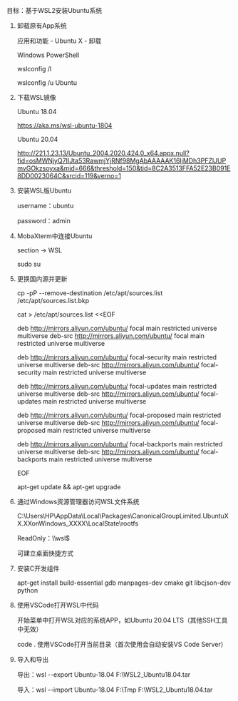 目标：基于WSL2安装Ubuntu系统



1. 卸载原有App系统

   应用和功能 - Ubuntu X - 卸载

   Windows PowerShell

   wslconfig /l

   wslconfig /u Ubuntu

   

2. 下载WSL镜像

   Ubuntu 18.04

   https://aka.ms/wsl-ubuntu-1804

   Ubuntu 20.04

   http://221.1.23.13/Ubuntu_2004.2020.424.0_x64.appx.null?fid=osMWNjyQ7IIJta53RawmjYjRNf98MgAbAAAAAK16IjMDh3PFZlJUPmvGOkzsoyxa&mid=666&threshold=150&tid=8C2A3513FFA52E23B091E8DD0023064C&srcid=119&verno=1

   

3. 安装WSL版Ubuntu

   username：ubuntu

   password：admin

   

4. MobaXterm中连接Ubuntu

   section -> WSL

   sudo su

   

5. 更换国内源并更新

   cp -pP --remove-destination /etc/apt/sources.list /etc/apt/sources.list.bkp

   cat > /etc/apt/sources.list <<EOF

   deb http://mirrors.aliyun.com/ubuntu/ focal main restricted universe multiverse
   deb-src http://mirrors.aliyun.com/ubuntu/ focal main restricted universe multiverse

   deb http://mirrors.aliyun.com/ubuntu/ focal-security main restricted universe multiverse
   deb-src http://mirrors.aliyun.com/ubuntu/ focal-security main restricted universe multiverse

   deb http://mirrors.aliyun.com/ubuntu/ focal-updates main restricted universe multiverse
   deb-src http://mirrors.aliyun.com/ubuntu/ focal-updates main restricted universe multiverse

   deb http://mirrors.aliyun.com/ubuntu/ focal-proposed main restricted universe multiverse
   deb-src http://mirrors.aliyun.com/ubuntu/ focal-proposed main restricted universe multiverse

   deb http://mirrors.aliyun.com/ubuntu/ focal-backports main restricted universe multiverse
   deb-src http://mirrors.aliyun.com/ubuntu/ focal-backports main restricted universe multiverse

   EOF

   apt-get update && apt-get upgrade

   

6. 通过Windows资源管理器访问WSL文件系统

   C:\Users\HP\AppData\Local\Packages\CanonicalGroupLimited.UbuntuXX.XXonWindows_XXXX\LocalState\rootfs

   ReadOnly：\\\wsl$

   可建立桌面快捷方式

   

7. 安装C开发组件

   apt-get install build-essential gdb manpages-dev cmake git libcjson-dev python

   

8. 使用VSCode打开WSL中代码

   开始菜单中打开WSL对应的系统APP，如Ubuntu 20.04 LTS（其他SSH工具中无效）

   code . 使用VSCode打开当前目录（首次使用会自动安装VS Code Server）

   

9. 导入和导出

   导出：wsl --export Ubuntu-18.04 F:\WSL2_Ubuntu18.04.tar

   导入：wsl --import Ubuntu-18.04 F:\\Tmp F:\WSL2_Ubuntu18.04.tar
